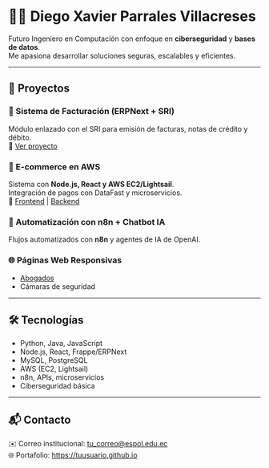 
# 👨‍💻 Diego Xavier Parrales Villacreses

Futuro Ingeniero en Computación con enfoque en **ciberseguridad** y **bases de datos**.  
Me apasiona desarrollar soluciones seguras, escalables y eficientes.

---

## 🚀 Proyectos

### 🧾 Sistema de Facturación (ERPNext + SRI)
Módulo enlazado con el SRI para emisión de facturas, notas de crédito y débito.  
🔗 [Ver proyecto](https://github.com/raydan90s/ErpSRI)

### 🛒 E-commerce en AWS
Sistema con **Node.js, React y AWS EC2/Lightsail**.  
Integración de pagos con DataFast y microservicios.  
🔗 [Frontend](https://github.com/raydan90s/alpha_Florencia) | [Backend](https://github.com/raydan90s/backToner)

### 🤖 Automatización con n8n + Chatbot IA
Flujos automatizados con **n8n** y agentes de IA de OpenAI.  

### 🌐 Páginas Web Responsivas
- [Abogados](https://github.com/raydan90s/alpha_Roma)  
- Cámaras de seguridad  

---

## 🛠️ Tecnologías
- Python, Java, JavaScript  
- Node.js, React, Frappe/ERPNext  
- MySQL, PostgreSQL  
- AWS (EC2, Lightsail)  
- n8n, APIs, microservicios  
- Ciberseguridad básica  

---

## 📬 Contacto
✉️ Correo institucional: tu_correo@espol.edu.ec  
🌐 Portafolio: https://tuusuario.github.io
